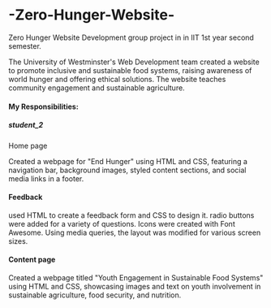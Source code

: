 # -Zero-Hunger-Website-
 Zero Hunger Website Development group project in in IIT 1st year second semester.
<P>The University of Westminster's Web Development team created a website to promote inclusive and sustainable food systems, raising awareness of world hunger and offering ethical solutions. The website teaches community engagement and sustainable agriculture.</p>


<h4>My Responsibilities:</h4>
<h5>student_2</h5>
Home page
<p>Created a webpage for "End Hunger" using HTML and CSS, featuring a navigation bar,
background images, styled content sections, and social media links in a footer.</p>
<h4>Feedback</h4>
<p>used HTML to create a feedback form and CSS to design it. radio buttons were added
for a variety of questions. Icons were created with Font Awesome. Using media queries,
the layout was modified for various screen sizes.</p>
<h4>Content page </h4>
<p>Created a webpage titled "Youth Engagement in Sustainable Food Systems" using HTML
and CSS, showcasing images and text on youth involvement in sustainable agriculture,
food security, and nutrition.</p>
